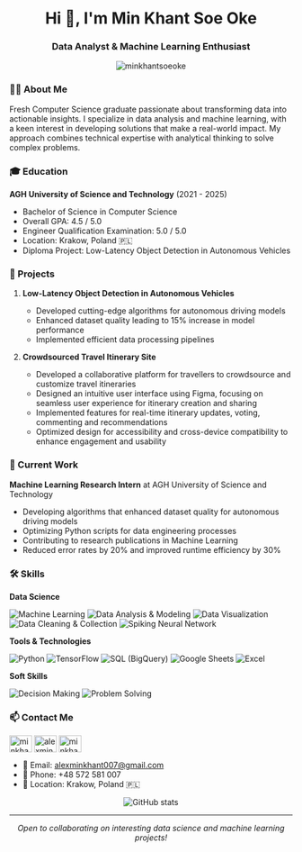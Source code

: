 <h1 align="center">Hi 👋, I'm Min Khant Soe Oke</h1>
<h3 align="center">Data Analyst & Machine Learning Enthusiast</h3>

<p align="center">
  <img src="https://komarev.com/ghpvc/?username=minkhantsoeoke&label=Profile%20views&color=0e75b6&style=flat" alt="minkhantsoeoke" />
</p>

### 👨‍💻 About Me

Fresh Computer Science graduate passionate about transforming data into actionable insights. I specialize in data analysis and machine learning, with a keen interest in developing solutions that make a real-world impact. My approach combines technical expertise with analytical thinking to solve complex problems.

### 🎓 Education

**AGH University of Science and Technology** (2021 - 2025)
- Bachelor of Science in Computer Science
- Overall GPA: 4.5 / 5.0
- Engineer Qualification Examination: 5.0 / 5.0
- Location: Krakow, Poland 🇵🇱
- Diploma Project: Low-Latency Object Detection in Autonomous Vehicles

### 🚀 Projects

1. **Low-Latency Object Detection in Autonomous Vehicles**
   - Developed cutting-edge algorithms for autonomous driving models
   - Enhanced dataset quality leading to 15% increase in model performance
   - Implemented efficient data processing pipelines

2. **Crowdsourced Travel Itinerary Site**
   - Developed a collaborative platform for travellers to crowdsource and customize travel itineraries
   - Designed an intuitive user interface using Figma, focusing on seamless user experience for itinerary creation and sharing
   - Implemented features for real-time itinerary updates, voting, commenting and recommendations
   - Optimized design for accessibility and cross-device compatibility to enhance engagement and usability

### 💼 Current Work

**Machine Learning Research Intern** at AGH University of Science and Technology
- Developing algorithms that enhanced dataset quality for autonomous driving models
- Optimizing Python scripts for data engineering processes
- Contributing to research publications in Machine Learning
- Reduced error rates by 20% and improved runtime efficiency by 30%

### 🛠️ Skills

**Data Science**
<p>
  <img src="https://img.shields.io/badge/Machine%20Learning-%23FFC107.svg?style=flat-square&logo=tensorflow&logoColor=white" alt="Machine Learning" />
  <img src="https://img.shields.io/badge/Data%20Analysis%20%26%20Modeling-%230072B6.svg?style=flat-square&logo=python&logoColor=white" alt="Data Analysis & Modeling" />
  <img src="https://img.shields.io/badge/Data%20Visualization-%2361DAFB.svg?style=flat-square&logo=tableau&logoColor=white" alt="Data Visualization" />
  <img src="https://img.shields.io/badge/Data%20Cleaning%20%26%20Collection-%234CAF50.svg?style=flat-square&logo=google-sheets&logoColor=white" alt="Data Cleaning & Collection" />
  <img src="https://img.shields.io/badge/Spiking%20Neural%20Network-%23FF5722.svg?style=flat-square&logo=pytorch&logoColor=white" alt="Spiking Neural Network" />
</p>

**Tools & Technologies**
<p>
  <img src="https://img.shields.io/badge/Python-%233776AB.svg?style=flat-square&logo=python&logoColor=white" alt="Python" />
  <img src="https://img.shields.io/badge/TensorFlow-%23FF6F00.svg?style=flat-square&logo=tensorflow&logoColor=white" alt="TensorFlow" />
  <img src="https://img.shields.io/badge/SQL%20(BigQuery)-%2300648E.svg?style=flat-square&logo=google-cloud&logoColor=white" alt="SQL (BigQuery)" />
  <img src="https://img.shields.io/badge/Google%20Sheets-%234CAF50.svg?style=flat-square&logo=google-sheets&logoColor=white" alt="Google Sheets" />
  <img src="https://img.shields.io/badge/Excel-%23217346.svg?style=flat-square&logo=microsoft-excel&logoColor=white" alt="Excel" />
</p>

**Soft Skills**
<p>
  <img src="https://img.shields.io/badge/Decision%20Making-%23FF9800.svg?style=flat-square" alt="Decision Making" />
  <img src="https://img.shields.io/badge/Problem%20Solving-%234CAF50.svg?style=flat-square" alt="Problem Solving" />
</p>

### 📫 Contact Me

<p align="left">
<a href="https://linkedin.com/in/minkhantsoeoke" target="blank"><img align="center" src="https://raw.githubusercontent.com/rahuldkjain/github-profile-readme-generator/master/src/images/icons/Social/linked-in-alt.svg" alt="minkhantsoeoke" height="30" width="40" /></a>
<a href="https://kaggle.com/alexminkhant" target="blank"><img align="center" src="https://raw.githubusercontent.com/rahuldkjain/github-profile-readme-generator/master/src/images/icons/Social/kaggle.svg" alt="alexminkhant" height="30" width="40" /></a>
<a href="https://github.com/minkhantsoeoke" target="blank"><img align="center" src="https://raw.githubusercontent.com/rahuldkjain/github-profile-readme-generator/master/src/images/icons/Social/github.svg" alt="minkhantsoeoke" height="30" width="40" /></a>
</p>

- 📧 Email: alexminkhant007@gmail.com
- 📱 Phone: +48 572 581 007
- 📍 Location: Krakow, Poland 🇵🇱

<p align="center">
  <img src="https://github-readme-stats.vercel.app/api?username=minkhantsoeoke&show_icons=true&theme=radical" alt="GitHub stats" />
</p>

---

<p align="center">
  <i>Open to collaborating on interesting data science and machine learning projects!</i>
</p>
